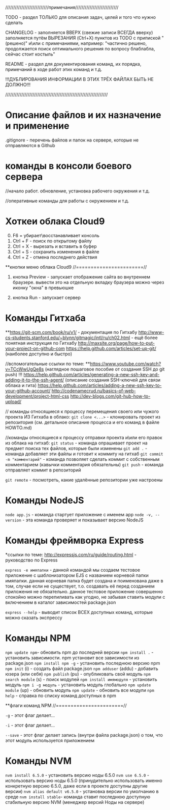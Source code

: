 ///////////////////////////примечания///////////////////////////

TODO - раздел ТОЛЬКО для описания задач, целей и того что нужно сделать

CHANGELOG - заполняется ВВЕРХ (свежие записи ВСЕГДА вверху) заполняется путём ВЫРЕЗАНИЯ (Ctrl+X) пунктов из TODO с припиской
"(решено)" и\или с примечаниями, например: "частично решено, продолжается поиск оптимального решения по вопросу блаблабла,
сейчас стоит костыль"

README - раздел для документирования команд, их порядка, примечаний в ходе работ этих команд и т.д.

!!!ДУБЛИРОВАНИЯ ИНФОРМАЦИИ В ЭТИХ ТРЁХ ФАЙЛАХ БЫТЬ НЕ ДОЛЖНО!!!

////////////////////////////////////////////////////////////////


Описание файлов и их назначение и применение
=========================
.gitignore - перечень файлов и папок на сервере, которые не отправляются в Github


команды в консоли боевого сервера
=========================
//начало работ. обновление, установка рабочего окружения и т.д.


//оперативные команды для работы с окружением и т.д.


Хоткеи облака Cloud9
=========================


0) F6 = убирает\восстанавливает консоль
1) Ctrl + F - поиск по открытому файлу
2) Ctrl + Х - вырезать и вставить в буфер
3) Ctrl + S - сохранить изменения в файле
4) Ctrl + Z - отмена последнего действия

**кнопки меню облака Cloud9
//=======================//

1) кнопка Preview - запускает отображение сайта во внутреннем браузере.
                    вывести это на отдельную вкладку браузера можно через иконку "окна" в превьюшке

2) кнопка Run - запускает сервер



Команды Гитхаба
=========================
**https://git-scm.com/book/ru/v1/ - документация по Гитхабу
  http://www-cs-students.stanford.edu/~blynn/gitmagic/intl/ru/ch02.html - ещё более понятная инструкция по Гитхабу
  http://maxsite.org/page/how-to-put-your-project-on-github-com
  https://help.github.com/articles/set-up-git/ (наиболее доступно и быстро)
  
//вспомогательные ссылки по теме:
**https://www.youtube.com/watch?v=TCcWwUgQe8s (наглядное пошаговое пособие от создания SSH до git push) !!!
  https://help.github.com/articles/generating-a-new-ssh-key-and-adding-it-to-the-ssh-agent/ (описание создания SSH-ключей для связи облака и гита)
  https://help.github.com/articles/adding-a-new-ssh-key-to-your-github-account/
  http://codenamecrud.ru/basics-of-web-development/project-html-css
  http://dev-blogs.com/git-hub-how-to-upload/

// команды относящиеся к процессу перемещения своего или чужого проекта ИЗ Гитхаба в облако:
`git clone <...>` - клонировать проект из репозитория (см. детальное описание процесса и его команд в файле HOWTO.md)

//команды относящиеся к процессу отправки проекта и\или его правок из облака на гитхаб:
`git status` - команда опрашивает проект на предмет поиска тех файлов, которые были изменены
`git add .` - команда добавляет эти файлы и готовит к коммиту на гитхаб
`git commit -m "комментарий"` - команда позволяет сделать коммит с собственным комментарием (кавычки комментария обязательны)
`git push` - команда отправляет коммит в репозиторий

`git remote` - посмотреть, какие удалённые репозитории уже настроены



Команды NodeJS
=========================
`node app.js` - команда стартует приложение с именем app
`node -v, --version` - эта команда проверяет и показывает версию NodeJS


Команды фреймворка Express
=========================
*ссылки по теме:
 http://expressjs.com/ru/guide/routing.html - руководство по Express

`express -e имяпапки` - данной командой мы создаем тестовое приложение с шаблонизатором EJS с названием
                        корневой папки имяпапки. данная корневая папка будет создана и поименована даже
                        в том, случае если не существует, т.о. создавать её перед созданием приложения не
                        обязательно.
                        данное тестовое приложение совершенно спокойно можно перепиливать как угодно, не
                        забывая ставить модули с включением в каталог зависимостей package.json
                        
`express --help` - выводит список ВСЕХ доступных команд, которые можно сказать экспрессу



Команды NPM
=========================
`npm update npm`- обновить npm до последней версии
`npm install .` - установить зависимости. npm установит все зависимости из package.json
`npm install npm -g` - установить последнюю версию npm
`npm init` (i) - создать файл package.json
`npm adduser` (addu) - добавить юзера (или себя)
`npm publish` (pu) - опубликовать свой модуль
`npm search module` (s) - поиск модулей
`npm install имямодуля` - установить модуль
`npm i -g модуль` - установить модуль глобально
`npm update module` (up) - обновить модуль
`npm update` - обновить все модули
`npm help` - справка по списку команд доступных в npm

**флаги команд NPM
//=======================//

`-g`     - этот флаг делает...

`-i`     - этот флаг делает...

`--save` - этот флаг делает запись (внутри файла package.json) о том, что этот модуль используется приложением



Команды NVM
=========================

`nvm install 6.5.0` - установить версию ноды 6.5.0
`nvm use 6.5.0` - использовать версию ноды 6.5.0 (принудительно использовать именно конкретную версию 6.5.0,
                                                  даже если в проекте доступны другие версии)
`nvm alias default v6.5.0` - установка версии по умолчанию в среде
`nvm install stable`- команда ставит последнюю доступную стабильную версию NVM (менеджер версий Ноды на сервере)


